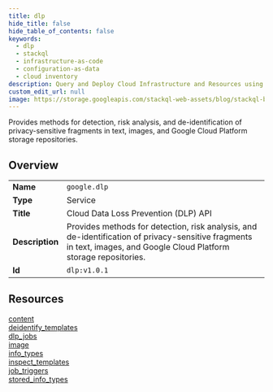 ```yaml
---
title: dlp
hide_title: false
hide_table_of_contents: false
keywords:
  - dlp
  - stackql
  - infrastructure-as-code
  - configuration-as-data
  - cloud inventory
description: Query and Deploy Cloud Infrastructure and Resources using SQL
custom_edit_url: null
image: https://storage.googleapis.com/stackql-web-assets/blog/stackql-blog-post-featured-image.png
---
```

Provides methods for detection, risk analysis, and de-identification of privacy-sensitive fragments in text, images, and Google Cloud Platform storage repositories.  
    

## Overview
<table><tbody>
<tr><td><b>Name</b></td><td><code>google.dlp</code></td></tr>
<tr><td><b>Type</b></td><td>Service</td></tr>
<tr><td><b>Title</b></td><td>Cloud Data Loss Prevention (DLP) API</td></tr>
<tr><td><b>Description</b></td><td>Provides methods for detection, risk analysis, and de-identification of privacy-sensitive fragments in text, images, and Google Cloud Platform storage repositories.</td></tr>
<tr><td><b>Id</b></td><td><code>dlp:v1.0.1</code></td></tr>
</tbody></table>

## Resources
<div class="row">
<div class="providerDocColumn">
<a href="/providers/google/dlp/content/">content</a><br />
<a href="/providers/google/dlp/deidentify_templates/">deidentify_templates</a><br />
<a href="/providers/google/dlp/dlp_jobs/">dlp_jobs</a><br />
<a href="/providers/google/dlp/image/">image</a><br />
</div>
<div class="providerDocColumn">
<a href="/providers/google/dlp/info_types/">info_types</a><br />
<a href="/providers/google/dlp/inspect_templates/">inspect_templates</a><br />
<a href="/providers/google/dlp/job_triggers/">job_triggers</a><br />
<a href="/providers/google/dlp/stored_info_types/">stored_info_types</a><br />
</div>
</div>
